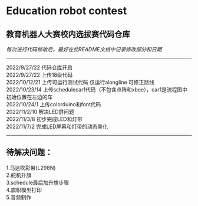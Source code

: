 # Education robot contest
 
## 教育机器人大赛校内选拔赛代码仓库      

*每次进行代码修改后，最好在此README文档中记录修改部分和日期*       

----------------------------       

2022/9/27/22 代码仓库开启      
2022/9/27/22 上传18级代码      
2022/10/12/21 上传可运行测试代码 仅运行alongline 可修正路线           
2022/10/23/14 上传schedulecar1代码（不包含点阵和xbee），car1是流程图中初始位置在左边的车           
2022/10/24/1 上传colorduino和font代码               
2022/11/2/10 解决LED屏问题          
2022/11/3/8 初步完成LED和灯带        
2022/11/7/2 完成LED屏幕和灯带的动态美化        

---------------------------------          

## 待解决问题：          
1.马达吹彩带(L298N)           
2.舵机升旗         
3.schedule最后加升旗步骤   
4.旗帜模型打印          
5.音频制作        
